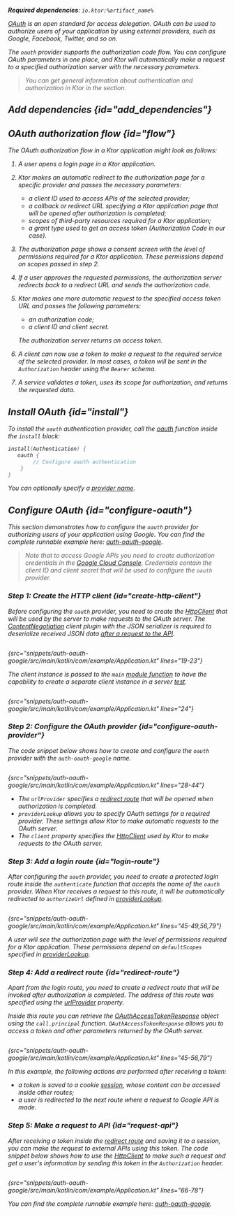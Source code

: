 [//]: # (title: OAuth)

<var name="plugin_name" value="OAuth"/>
<var name="artifact_name" value="ktor-server-auth"/>

<tldr>
<p>
<b>Required dependencies</b>: <code>io.ktor:%artifact_name%</code>
</p>
<var name="example_name" value="auth-oauth-google"/>
<include src="lib.xml" include-id="download_example"/>
</tldr>

[OAuth](https://oauth.net/) is an open standard for access delegation. OAuth can be used to authorize users of your application by using external providers, such as Google, Facebook, Twitter, and so on.

The `oauth` provider supports the authorization code flow. You can configure OAuth parameters in one place, and Ktor will automatically make a request to a specified authorization server with the necessary parameters. 

> You can get general information about authentication and authorization in Ktor in the [](authentication.md) section.

## Add dependencies {id="add_dependencies"}

<include src="lib.xml" include-id="add_ktor_artifact_intro"/>
<include src="lib.xml" include-id="add_ktor_artifact"/>


## OAuth authorization flow {id="flow"}
The OAuth authorization flow in a Ktor application might look as follows:
1. A user opens a login page in a Ktor application.
2. Ktor makes an automatic redirect to the authorization page for a specific provider and passes the necessary parameters:
   * a client ID used to access APIs of the selected provider;
   * a callback or redirect URL specifying a Ktor application page that will be opened after authorization is completed;
   * scopes of third-party resources required for a Ktor application;
   * a grant type used to get an access token (Authorization Code in our case).
3. The authorization page shows a consent screen with the level of permissions required for a Ktor application. These permissions depend on scopes passed in step 2. 
4. If a user approves the requested permissions, the authorization server redirects back to a redirect URL and sends the authorization code.
5. Ktor makes one more automatic request to the specified access token URL and passes the following parameters:
   * an authorization code;
   * a client ID and client secret.
   
   The authorization server returns an access token.
6. A client can now use a token to make a request to the required service of the selected provider. In most cases, a token will be sent in the `Authorization` header using the `Bearer` schema.
7. A service validates a token, uses its scope for authorization, and returns the requested data.


## Install OAuth {id="install"}
To install the `oauth` authentication provider, call the [oauth](https://api.ktor.io/ktor-server/ktor-server-plugins/ktor-server-auth/io.ktor.server.auth/oauth.html) function inside the `install` block:

```kotlin
install(Authentication) {
   oauth {
        // Configure oauth authentication
    }
}
```
You can optionally specify a [provider name](authentication.md#provider-name).


## Configure OAuth {id="configure-oauth"}

This section demonstrates how to configure the `oauth` provider for authorizing users of your application using Google. You can find the complete runnable example here: [auth-oauth-google](https://github.com/ktorio/ktor-documentation/tree/%current-branch%/codeSnippets/snippets/auth-oauth-google). 

> Note that to access Google APIs you need to create authorization credentials in the [Google Cloud Console](https://console.cloud.google.com/apis/credentials). Credentials contain the client ID and client secret that will be used to configure the `oauth` provider.


### Step 1: Create the HTTP client {id="create-http-client"}

Before configuring the `oauth` provider, you need to create the [HttpClient](create-client.md) that will be used by the server to make requests to the OAuth server. The [ContentNegotiation](serialization-client.md) client plugin with the JSON serializer is required to deserialize received JSON data [after a request to the API](#request-api).

```kotlin
```
{src="snippets/auth-oauth-google/src/main/kotlin/com/example/Application.kt" lines="19-23"}

The client instance is passed to the `main` [module function](Modules.md) to have the capability to create a separate client instance in a server [test](Testing.md).

```kotlin
```
{src="snippets/auth-oauth-google/src/main/kotlin/com/example/Application.kt" lines="24"}


### Step 2: Configure the OAuth provider {id="configure-oauth-provider"}

The code snippet below shows how to create and configure the `oauth` provider with the `auth-oauth-google` name.

```kotlin
```
{src="snippets/auth-oauth-google/src/main/kotlin/com/example/Application.kt" lines="28-44"}

* The `urlProvider` specifies a [redirect route](#redirect-route) that will be opened when authorization is completed. 
* `providerLookup` allows you to specify OAuth settings for a required provider. These settings allow Ktor to make automatic requests to the OAuth server. 
* The `client` property specifies the [HttpClient](#create-http-client) used by Ktor to make requests to the OAuth server.


### Step 3: Add a login route {id="login-route"}
After configuring the `oauth` provider, you need to create a protected login route inside the `authenticate` function that accepts the name of the `oauth` provider. When Ktor receives a request to this route, it will be automatically redirected to `authorizeUrl` defined in [providerLookup](#configure-oauth-provider).

```kotlin
```
{src="snippets/auth-oauth-google/src/main/kotlin/com/example/Application.kt" lines="45-49,56,79"}

A user will see the authorization page with the level of permissions required for a Ktor application. These permissions depend on `defaultScopes` specified in [providerLookup](#configure-oauth-provider).

### Step 4: Add a redirect route {id="redirect-route"}

Apart from the login route, you need to create a redirect route that will be invoked after authorization is completed. The address of this route was specified using the [urlProvider](#configure-oauth-provider) property.

Inside this route you can retrieve the [OAuthAccessTokenResponse](https://api.ktor.io/ktor-server/ktor-server-plugins/ktor-server-auth/io.ktor.server.auth/-o-auth-access-token-response/index.html) object using the `call.principal` function. `OAuthAccessTokenResponse` allows you to access a token and other parameters returned by the OAuth server.

```kotlin
```
{src="snippets/auth-oauth-google/src/main/kotlin/com/example/Application.kt" lines="45-56,79"}

In this example, the following actions are performed after receiving a token:
* a token is saved to a cookie [session](sessions.md), whose content can be accessed inside other routes;
* a user is redirected to the next route where a request to Google API is made.


### Step 5: Make a request to API {id="request-api"}

After receiving a token inside the [redirect route](#redirect-route) and saving it to a session, you can make the request to external APIs using this token. The code snippet below shows how to use the [HttpClient](#create-http-client) to make such a request and get a user's information by sending this token in the `Authorization` header.

```kotlin
```
{src="snippets/auth-oauth-google/src/main/kotlin/com/example/Application.kt" lines="66-78"}

You can find the complete runnable example here: [auth-oauth-google](https://github.com/ktorio/ktor-documentation/tree/%current-branch%/codeSnippets/snippets/auth-oauth-google). 
